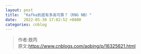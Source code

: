 ```yaml
---
layout: post
title:  "Kafka到底有多高可靠？（RNG NB）"
date:   2022-05-30 17:02:52 +0800
categories: cnblog
---
```


> 作者:敖丙  
> 原文:https://www.cnblogs.com/aobing/p/16325621.html  
